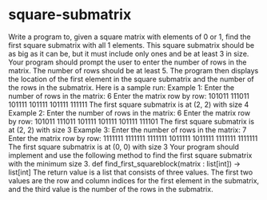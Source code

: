 # square-submatrix
Write a program to, given a square matrix with elements of 0 or 1, find the first square submatrix with all 1 elements. This square submatrix should be as big as it can be, but it must include only ones and be at least 3
in size. Your program should prompt the user to enter the number of rows in the matrix. The number of rows
should be at least 5. The program then displays the location of the first element in the square submatrix and
the number of the rows in the submatrix. Here is a sample run:
Example 1:
Enter the number of rows in the matrix: 6
Enter the matrix row by row:
101011
111011
101111
101111
101111
111111
The first square submatrix is at (2, 2) with size 4
Example 2:
Enter the number of rows in the matrix: 6
Enter the matrix row by row:
101011
111011
101111
101111
101111
111101
The first square submatrix is at (2, 2) with size 3
Example 3:
Enter the number of rows in the matrix: 7
Enter the matrix row by row:
1111111
1111111
1111111
1011111
1011111
1111111
1111111
The first square submatrix is at (0, 0) with size 3
Your program should implement and use the following method to find the first square submatrix with the
minimum size 3.
def find_first_squareblock(matrix : list[int]) -> list[int]
The return value is a list that consists of three values. The first two values are the row and column indices for
the first element in the submatrix, and the third value is the number of the rows in the submatrix.
